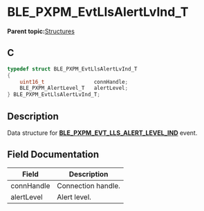 # BLE\_PXPM\_EvtLlsAlertLvInd\_T

**Parent topic:**[Structures](GUID-EA787B99-8D9F-440B-975B-19397DEE1133.md)

## C

```c
typedef struct BLE_PXPM_EvtLlsAlertLvInd_T
{
    uint16_t                connHandle;
    BLE_PXPM_AlertLevel_T   alertLevel;
} BLE_PXPM_EvtLlsAlertLvInd_T;
```

## Description

Data structure for **[BLE\_PXPM\_EVT\_LLS\_ALERT\_LEVEL\_IND](GUID-82542FDE-2CB4-4B73-ADBC-FE76BDD7E6EF.md)** event.

## Field Documentation

|Field|Description|
|-----|-----------|
|connHandle|Connection handle.|
|alertLevel|Alert level.|

